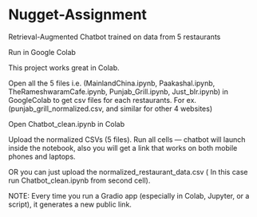 # Nugget-Assignment
 Retrieval-Augmented Chatbot trained on data from 5 restaurants

Run in Google Colab

This project works great in Colab.

Open all the 5 files i.e. (MainlandChina.ipynb, Paakashal.ipynb, TheRameshwaramCafe.ipynb, Punjab_Grill.ipynb, Just_blr.ipynb) in GoogleColab to get csv files for each restaurants. For ex.(punjab_grill_normalized.csv, and similar for other 4 websites)

Open Chatbot_clean.ipynb in Colab

Upload the normalized CSVs (5 files). Run all cells — chatbot will launch inside the notebook, also you will get a link that works on both mobile phones and laptops.

OR you can just upload the normalized_restaurant_data.csv ( In this case run Chatbot_clean.ipynb from second cell).


NOTE: Every time you run a Gradio app (especially in Colab, Jupyter, or a script), it generates a new public link.
